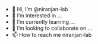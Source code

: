 - 👋 Hi, I’m @niranjan-lab
- 👀 I’m interested in ...
- 🌱 I’m currently learning ...
- 💞️ I’m looking to collaborate on ...
- 📫 How to reach me niranjan-lab

<!---
niranjan-lab/niranjan-lab is a ✨ special ✨ repository because its `README.md` (this file) appears on your GitHub profile.
You can click the Preview link to take a look at your changes.
--->
